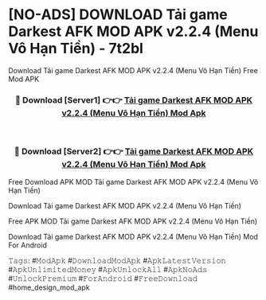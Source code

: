 # [NO-ADS] DOWNLOAD Tải game Darkest AFK MOD APK v2.2.4 (Menu Vô Hạn Tiền) - 7t2bl
Download Tải game Darkest AFK MOD APK v2.2.4 (Menu Vô Hạn Tiền) Free Mod APK

<div align="center">
<h3>🔴 Download [Server1] 👉👉 <a href="https://apk-comot.site?title=Tải_game_Darkest_AFK_MOD_APK_v2.2.4_(Menu_Vô_Hạn_Tiền)">Tải game Darkest AFK MOD APK v2.2.4 (Menu Vô Hạn Tiền) Mod Apk</a></h3><br>

<h3>🔴 Download [Server2] 👉👉 <a href="https://apk-comot.site?title=Tải_game_Darkest_AFK_MOD_APK_v2.2.4_(Menu_Vô_Hạn_Tiền)">Tải game Darkest AFK MOD APK v2.2.4 (Menu Vô Hạn Tiền) Mod Apk</a></h3>
</div>


Free Download APK MOD Tải game Darkest AFK MOD APK v2.2.4 (Menu Vô Hạn Tiền)

Download Tải game Darkest AFK MOD APK v2.2.4 (Menu Vô Hạn Tiền) 

Free APK MOD Tải game Darkest AFK MOD APK v2.2.4 (Menu Vô Hạn Tiền) 

Download Tải game Darkest AFK MOD APK v2.2.4 (Menu Vô Hạn Tiền) Mod For Android

𝚃𝚊𝚐𝚜: #𝙼𝚘𝚍𝙰𝚙𝚔 #𝙳𝚘𝚠𝚗𝚕𝚘𝚊𝚍𝙼𝚘𝚍𝙰𝚙𝚔 #𝙰𝚙𝚔𝙻𝚊𝚝𝚎𝚜𝚝𝚅𝚎𝚛𝚜𝚒𝚘𝚗 #𝙰𝚙𝚔𝚄𝚗𝚕𝚒𝚖𝚒𝚝𝚎𝚍𝙼𝚘𝚗𝚎𝚢 #𝙰𝚙𝚔𝚄𝚗𝚕𝚘𝚌𝚔𝙰𝚕𝚕 #𝙰𝚙𝚔𝙽𝚘𝙰𝚍𝚜 #𝚄𝚗𝚕𝚘𝚌𝚔𝙿𝚛𝚎𝚖𝚒𝚞𝚖 #𝙵𝚘𝚛𝙰𝚗𝚍𝚛𝚘𝚒𝚍 #𝙵𝚛𝚎𝚎𝙳𝚘𝚠𝚗𝚕𝚘𝚊𝚍 #home_design_mod_apk